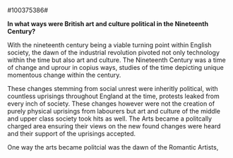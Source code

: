#100375386#

**In what ways were British art and culture political in the Nineteenth Century?**

With the nineteenth century being a viable turning point within English society, the dawn of the industrial revolution pivoted not only technology within the time but also art and culture. The Nineteenth Century was a time of change and uprour in copius ways, studies of the time depicting unique momentous change within the century.

These changes stemming from social unrest were inheritly political, with countless uprisings throughout England at the time, protests leaked from every inch of society. These changes however were not the creation of purely physical uprisings from labourers but art and culture of the middle and upper class society took hits as well. The Arts became a politcally charged area ensuring their views on the new found changes were heard and their support of the uprisings accepted. 

One way the arts became politcial was the dawn of the Romantic Artists, 
